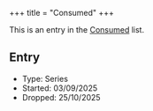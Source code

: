 +++
title = "Consumed"
+++

This is an entry in the [Consumed](@/notes/Consumption/Consumed.md) list.

## Entry

- Type: Series
- Started: 03/09/2025
- Dropped: 25/10/2025
